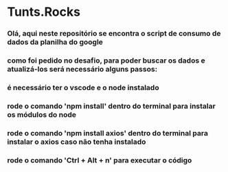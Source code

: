 
<h1> Tunts.Rocks </h1>

<h3> Olá, aqui neste repositório se encontra o script de consumo de dados da planilha do google </h3>

<h3> como foi pedido no desafio, para poder buscar os dados e atualizá-los será necessário alguns passos: </h3>

<h3> é necessário ter o vscode e o node instalado </h3>

<h3> rode o comando 'npm install' dentro do terminal para instalar os módulos do node </h3>

<h3> rode o comando 'npm install axios' dentro do terminal para instalar o axios caso não tenha instalado </h3>

<h3> rode o comando 'Ctrl + Alt + n' para executar o código </h3>

